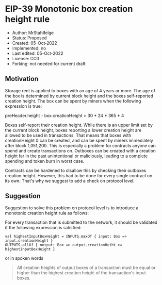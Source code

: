 # EIP-39 Monotonic box creation height rule

* Author: MrStahlfelge
* Status: Proposed
* Created: 05-Oct-2022
* Implemented: no
* Last edited: 05-Oct-2022
* License: CC0
* Forking: not needed for current draft 

## Motivation

Storage rent is applied to boxes with an age of 4 years or more. The age of the box is determined
by current block height and the boxes self-reported creation height. The box can be spent by miners when 
the following expression is true:

preHeader.height - box.creationHeight > 30 * 24 * 365 * 4

Boxes self-report their creation height. While there is an upper limit set by the current block height, boxes 
reporting a lower creation height are allowed to be used in transactions. That means that boxes with creationHeight 0 
can be created, and can be spent 
by miners immediately after block 1,051,200. This is especially a problem for contracts anyone can spend and 
create transactions on. Outboxes can be created with a creation height far in the past unintentional or maliciously,
leading to a complete spending and token burn in worst case.

Contracts can be hardened to disallow this by checking their outboxes creation height. However, this had to 
be done for every single contract on its own. That's why we suggest to add a check on protocol level.

## Suggestion

Suggestion to solve this problem on protocol level is to introduce a monotonic creation height rule as follows:

For every transaction that is submitted to the network, it should be validated if the following expression is satisfied:

    val highestInputBoxHeight = INPUTS.maxOf { input: Box => input.creationHeight }
    OUTPUTS.allOf { output: Box => output.creationHeiht >= highestInputBoxHeight }

or in spoken words

> All creation heights of output boxes of a transaction must be equal or higher than the highest 
> creation height of the transaction's input boxes.
